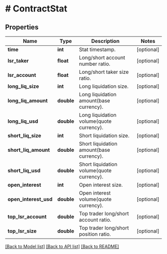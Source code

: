# # ContractStat

## Properties

Name | Type | Description | Notes
------------ | ------------- | ------------- | -------------
**time** | **int** | Stat timestamp. | [optional] 
**lsr_taker** | **float** | Long/short account number ratio. | [optional] 
**lsr_account** | **float** | Long/short taker size ratio. | [optional] 
**long_liq_size** | **int** | Long liquidation size. | [optional] 
**long_liq_amount** | **double** | Long liquidation amount(base currency). | [optional] 
**long_liq_usd** | **double** | Long liquidation volume(quote currency). | [optional] 
**short_liq_size** | **int** | Short liquidation size. | [optional] 
**short_liq_amount** | **double** | Short liquidation amount(base currency). | [optional] 
**short_liq_usd** | **double** | Short liquidation volume(quote currency). | [optional] 
**open_interest** | **int** | Open interest size. | [optional] 
**open_interest_usd** | **double** | Open interest volume(quote currency). | [optional] 
**top_lsr_account** | **double** | Top trader long/short account ratio. | [optional] 
**top_lsr_size** | **double** | Top trader long/short position ratio. | [optional] 

[[Back to Model list]](../../README.md#documentation-for-models) [[Back to API list]](../../README.md#documentation-for-api-endpoints) [[Back to README]](../../README.md)
